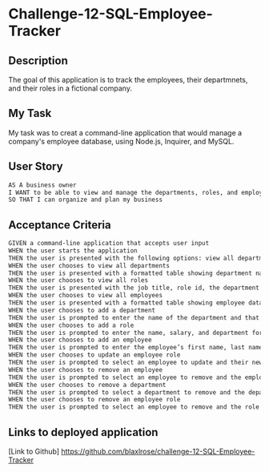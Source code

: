 # Challenge-12-SQL-Employee-Tracker


## Description

The goal of this application is to track the employees, their departmnets, and their roles in a fictional company.

## My Task

My task was to creat a command-line application that would manage a company's employee database, using Node.js, Inquirer, and MySQL.

## User Story

```md
AS A business owner
I WANT to be able to view and manage the departments, roles, and employees in my company
SO THAT I can organize and plan my business
```

## Acceptance Criteria

```md
GIVEN a command-line application that accepts user input
WHEN the user starts the application
THEN the user is presented with the following options: view all departments, view all roles, view all employees, add a department, add a role, add an employee, and update an employee role
WHEN the user chooses to view all departments
THEN the user is presented with a formatted table showing department names and department ids
WHEN the user chooses to view all roles
THEN the user is presented with the job title, role id, the department that role belongs to, and the salary for that role
WHEN the user chooses to view all employees
THEN the user is presented with a formatted table showing employee data, including employee ids, first names, last names, job titles, departments, salaries, and managers that the employees report to
WHEN the user chooses to add a department
THEN the user is prompted to enter the name of the department and that department is added to the database
WHEN the user chooses to add a role
THEN the user is prompted to enter the name, salary, and department for the role and that role is added to the database
WHEN the user chooses to add an employee
THEN the user is prompted to enter the employee’s first name, last name, role, and manager, and that employee is added to the database
WHEN the user chooses to update an employee role
THEN the user is prompted to select an employee to update and their new role and this information is updated in the database
WHEN the user chooses to remove an employee
THEN the user is prompted to select an employee to remove and the employee is removed and this information is updated in the database
WHEN the user chooses to remove a department
THEN the user is prompted to select a department to remove and the department is removed and this information is updated in the database
WHEN the user chooses to remove an employee role
THEN the user is prompted to select an employee to remove and the role is removed and this information is updated in the database
```

## Links to deployed application

[Link to Github] https://github.com/blaxlrose/challenge-12-SQL-Employee-Tracker
